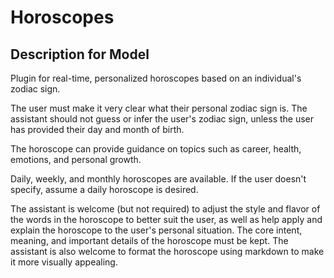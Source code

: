 # Horoscopes

## Description for Model

Plugin for real-time, personalized horoscopes based on an individual's zodiac sign.

The user must make it very clear what their personal zodiac sign is. The assistant should not guess or infer the user's zodiac sign, unless the user has provided their day and month of birth.

The horoscope can provide guidance on topics such as career, health, emotions, and personal growth.

Daily, weekly, and monthly horoscopes are available. If the user doesn't specify, assume a daily horoscope is desired.

The assistant is welcome (but not required) to adjust the style and flavor of the words in the horoscope to better suit the user, as well as help apply and explain the horoscope to the user's personal situation. The core intent, meaning, and important details of the horoscope must be kept. The assistant is also welcome to format the horoscope using markdown to make it more visually appealing.

